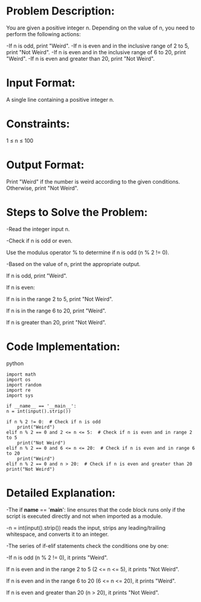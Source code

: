 # Problem Description: #

You are given a positive integer n. Depending on the value of n, you need to perform the following actions:

-If n is odd, print "Weird".
-If n is even and in the inclusive range of 2 to 5, print "Not Weird".
-If n is even and in the inclusive range of 6 to 20, print "Weird".
-If n is even and greater than 20, print "Not Weird".

# Input Format: #

A single line containing a positive integer n.

# Constraints: #

1 ≤ n ≤ 100

# Output Format: # 

Print "Weird" if the number is weird according to the given conditions. Otherwise, print "Not Weird".

# Steps to Solve the Problem: #

-Read the integer input n.

-Check if n is odd or even.

   Use the modulus operator % to determine if n is odd (n % 2 != 0).

-Based on the value of n, print the appropriate output.
 
  If n is odd, print "Weird".

  If n is even:

  If n is in the range 2 to 5, print "Not Weird".

  If n is in the range 6 to 20, print "Weird".

  If n is greater than 20, print "Not Weird".

# Code Implementation: #

python

    import math
    import os
    import random
    import re
    import sys

    if __name__ == '__main__':
    n = int(input().strip())

    if n % 2 != 0:  # Check if n is odd
        print("Weird")
    elif n % 2 == 0 and 2 <= n <= 5:  # Check if n is even and in range 2 to 5
        print("Not Weird")
    elif n % 2 == 0 and 6 <= n <= 20:  # Check if n is even and in range 6 to 20
        print("Weird")
    elif n % 2 == 0 and n > 20:  # Check if n is even and greater than 20
    print("Not Weird")


# Detailed Explanation: #

-The if __name__ == '__main__': line ensures that the code block runs only if the script is executed directly and not when imported as a module.

-n = int(input().strip()) reads the input, strips any leading/trailing whitespace, and converts it to an integer.

-The series of if-elif statements check the conditions one by one:

-If n is odd (n % 2 != 0), it prints "Weird".

  If n is even and in the range 2 to 5 (2 <= n <= 5), it prints "Not Weird".

  If n is even and in the range 6 to 20 (6 <= n <= 20), it prints "Weird".

  If n is even and greater than 20 (n > 20), it prints "Not Weird".
